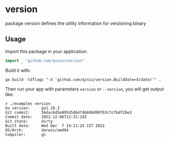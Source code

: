 # version
package version defines the utility information for versioning binary

## Usage

Import this package in your application:

```go
import _ "github.com/qiniu/version"
```

Build it with:

```shell
go build -ldflags "-X 'github.com/qiniu/version.BuildDate=$(date)'" .
```

Then run your app with parameters `version` or `--version`, you will get output like:

```shell
✗ ./examples version
Go version:	    go1.19.3
Git commit:	    56dac6d5e895d5d6474b840d99fb3c7cfbdf26e3
Commit date:	2022-12-06T12:22:24Z
Git state:	    dirty
Built date:	    Wed Dec  7 14:11:24 CST 2022
OS/Arch:	    darwin/amd64
Compiler:	    gc
```